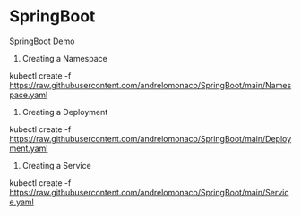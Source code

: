 # SpringBoot
SpringBoot Demo

1. Creating a Namespace

kubectl create -f https://raw.githubusercontent.com/andrelomonaco/SpringBoot/main/Namespace.yaml

1. Creating a Deployment

kubectl create -f https://raw.githubusercontent.com/andrelomonaco/SpringBoot/main/Deployment.yaml

1. Creating a Service

kubectl create -f https://raw.githubusercontent.com/andrelomonaco/SpringBoot/main/Service.yaml

